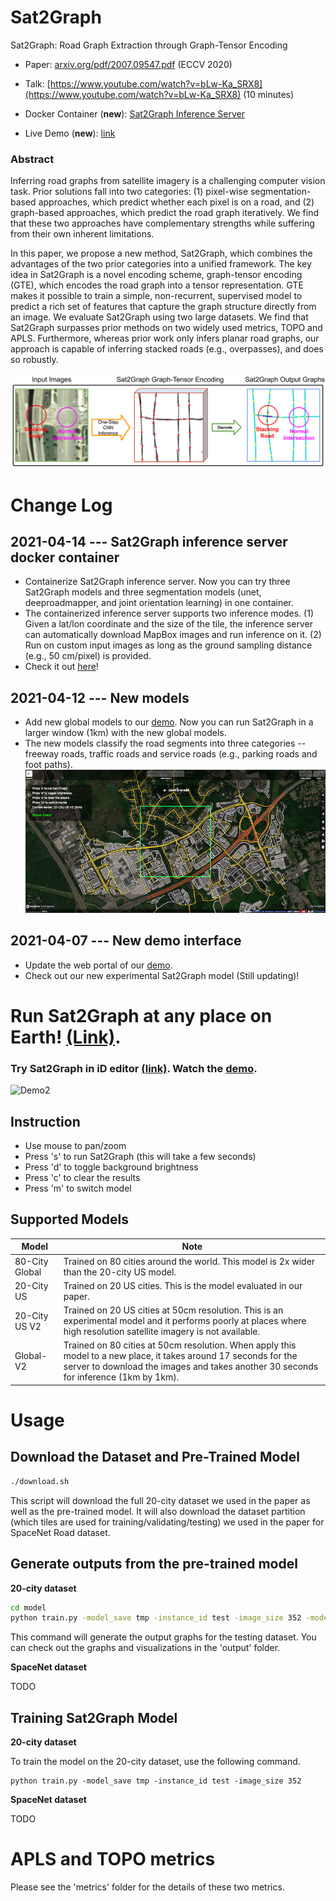 # Sat2Graph 
Sat2Graph: Road Graph Extraction through Graph-Tensor Encoding

* Paper: [arxiv.org/pdf/2007.09547.pdf](https://arxiv.org/pdf/2007.09547.pdf) (ECCV 2020)

* Talk: [https://www.youtube.com/watch?v=bLw-Ka_SRX8](https://www.youtube.com/watch?v=bLw-Ka_SRX8) (10 minutes)

* Docker Container (**new**): [Sat2Graph Inference Server](docker/)

* Live Demo (**new**): [link](http://128.30.198.28:8080/#background=Mapbox&disable_features=points,traffic_roads,service_roads,paths,buildings,building_parts,indoor,landuse,boundaries,water,rail,pistes,aerialways,power,past_future,others&map=2.00/13.4/2.6)
### Abstract

Inferring road graphs from satellite imagery is a challenging computer vision task. Prior solutions fall into two categories: (1) pixel-wise segmentation-based approaches, which predict whether each pixel is on a road, and (2) graph-based approaches, which predict the road graph iteratively. We find that these two approaches have complementary strengths while suffering from their own inherent limitations. 
 
In this paper, we propose a new method, Sat2Graph, which combines the advantages of the two prior categories into a unified framework. The key idea in Sat2Graph is a novel encoding scheme, graph-tensor encoding (GTE), which encodes the road graph into a tensor representation. GTE makes it possible to train a simple, non-recurrent, supervised model to predict a rich set of features that capture the graph structure directly from an image. We evaluate Sat2Graph using two large datasets. We find that Sat2Graph surpasses prior methods on two widely used metrics, TOPO and APLS. Furthermore, whereas prior work only infers planar road graphs, our approach is capable of inferring stacked roads (e.g., overpasses), and does so robustly.

![Overview](figures/Sat2Graph2.png)
# Change Log
## 2021-04-14 --- Sat2Graph inference server docker container
* Containerize Sat2Graph inference server. Now you can try three Sat2Graph models and three segmentation models (unet, deeproadmapper, and joint orientation learning) in one container. 
* The containerized inference server supports two inference modes. (1) Given a lat/lon coordinate and the size of the tile, the inference server can automatically download MapBox images and run inference on it. (2) Run on custom input images as long as the ground sampling distance (e.g., 50 cm/pixel) is provided. 
* Check it out [here](docker/)!
## 2021-04-12 --- New models
* Add new global models to our [demo](http://128.30.198.28:8080/#background=Mapbox&disable_features=points,traffic_roads,service_roads,paths,buildings,building_parts,indoor,landuse,boundaries,water,rail,pistes,aerialways,power,past_future,others&map=2.00/13.4/2.6). Now you can run Sat2Graph in a larger window (1km) with the new global models.
* The new models classify the road segments into three categories -- freeway roads, traffic roads and service roads (e.g., parking roads and foot paths). 
![update20210412](figures/update20210412.png)

## 2021-04-07 --- New demo interface
* Update the web portal of our [demo](http://128.30.198.28:8080/#background=Mapbox&disable_features=points,traffic_roads,service_roads,paths,buildings,building_parts,indoor,landuse,boundaries,water,rail,pistes,aerialways,power,past_future,others&map=2.00/13.4/2.6).
* Check out our new experimental Sat2Graph model (Still updating)!
<!-- ![Demo3](figures/demo3.gif | width=256) -->


# Run Sat2Graph at any place on Earth! [(Link)](http://128.30.198.28:8080/#background=Mapbox&disable_features=points,traffic_roads,service_roads,paths,buildings,building_parts,indoor,landuse,boundaries,water,rail,pistes,aerialways,power,past_future,others&map=2.00/13.4/2.6).


### **Try Sat2Graph in iD editor [(link)](http://128.30.198.28:8080/#background=Mapbox&disable_features=points,traffic_roads,service_roads,paths,buildings,building_parts,indoor,landuse,boundaries,water,rail,pistes,aerialways,power,past_future,others&map=2.00/13.4/2.6).** **Watch the [demo](https://youtu.be/uqcGPVOBpGg).**

![Demo2](figures/demo2.gif)

## Instruction
* Use mouse to pan/zoom
* Press 's' to run Sat2Graph (this will take a few seconds)
* Press 'd' to toggle background brightness
* Press 'c' to clear the results
* Press 'm' to switch model

## Supported Models
Model | Note 
--------------------- | -------------
80-City Global  | Trained on 80 cities around the world. This model is 2x wider than the 20-city US model. 
20-City US  | Trained on 20 US cities. This is the model evaluated in our paper. 
20-City US V2 | Trained on 20 US cities at 50cm resolution. This is an experimental model and it performs poorly at places where high resolution satellite imagery is not available. 
Global-V2 | Trained on 80 cities at 50cm resolution. When apply this model to a new place, it takes around 17 seconds for the server to download the images and takes another 30 seconds for inference (1km by 1km). 


# Usage
## Download the Dataset and Pre-Trained Model

```bash
./download.sh
```
This script will download the full 20-city dataset we used in the paper as well as the pre-trained model. It will also download the dataset partition (which tiles are used for training/validating/testing) we used in the paper for SpaceNet Road dataset. 

## Generate outputs from the pre-trained model
**20-city dataset**
```bash
cd model
python train.py -model_save tmp -instance_id test -image_size 352 -model_recover ../data/20citiesModel/model -mode test
```
This command will generate the output graphs for the testing dataset. You can check out the graphs and visualizations in the 'output' folder. 


**SpaceNet dataset**

TODO


## Training Sat2Graph Model
**20-city dataset**

To train the model on the 20-city dataset, use the following command. 
```
python train.py -model_save tmp -instance_id test -image_size 352
```   


**SpaceNet dataset**

TODO


# APLS and TOPO metrics
Please see the 'metrics' folder for the details of these two metrics. 






